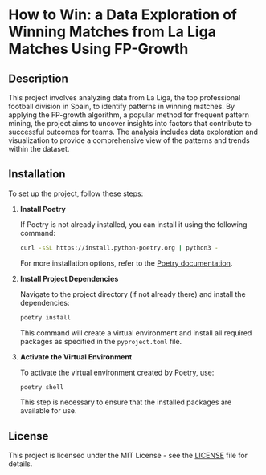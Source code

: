# How to Win: a Data Exploration of Winning Matches from La Liga Matches Using FP-Growth

## Description

This project involves analyzing data from La Liga, the top professional football division in Spain, to identify patterns in winning matches. 
By applying the FP-growth algorithm, a popular method for frequent pattern mining, the project aims to uncover insights into factors that contribute to successful outcomes for teams. 
The analysis includes data exploration and visualization to provide a comprehensive view of the patterns and trends within the dataset.

## Installation

To set up the project, follow these steps:

1. **Install Poetry**

   If Poetry is not already installed, you can install it using the following command:

   ```sh
   curl -sSL https://install.python-poetry.org | python3 -
   ```

   For more installation options, refer to the [Poetry documentation](https://python-poetry.org/docs/#installation).

2. **Install Project Dependencies**

   Navigate to the project directory (if not already there) and install the dependencies:

   ```sh
   poetry install
   ```

   This command will create a virtual environment and install all required packages as specified in the `pyproject.toml` file.

3. **Activate the Virtual Environment**

   To activate the virtual environment created by Poetry, use:

   ```sh
   poetry shell
   ```

   This step is necessary to ensure that the installed packages are available for use.

## License

This project is licensed under the MIT License - see the [LICENSE](LICENSE) file for details.





